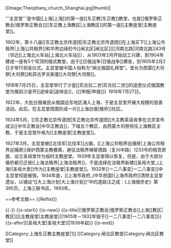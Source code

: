 [[Image:Theophany_church_Shanghai.jpg|thumb]]

'''主显堂'''是中国[[上海|上海]]的第一座[[东正教|东正教]]教堂，也是[[俄罗斯正教会|俄罗斯正教会]][[东正教上海教区|上海教区]]的第一座[[主教座堂|主教座堂]]。

1902年，第十八届[[东正教北京传道团|东正教北京传道团]]在上海买下[[上海公共租界|上海公共租界]]和华界边缘的今[[闸北区|闸北区]][[河南北路|河南北路]]43号（邻近[[上海北火车站|上海北火车站]]），从1903年2月开始动工兴建，到1904年建成一座有5个穹顶的俄式教堂，由于[[日俄战争|日俄战争]]爆发，到1905年2月2日才举行祝圣仪式。主显堂被中国人俗称为“闸北俄国礼拜堂”。堂长为西蒙[[大司祭|大司祭]]和菲古罗夫斯基[[大司祭|大司祭]]。

1918年7月25日，主显堂举行了沙皇[[尼古拉二世|尼古拉二世]]的追思仪式<ref>俄国教堂为俄前沙皇开[[追悼会|追悼会]]，《[[申报|申报]]》1918年7月27日</ref>。 

1922年，大批白俄难民从俄国远东地区涌入上海，于是主显堂开展大规模的慈善活动。此后，在主显堂周围形成一片[[上海白俄|俄侨]]社区。

1924年5月，[[东正教北京传道团|东正教北京传道团]]大主教英诺肯季在北京宣布成立[[中华正教会|中华正教会]]，下辖五个教区，由西蒙大司祭担任上海教区主教，于是主显堂升格为[[主教座堂|主教座堂]]。

1927年3月，主显堂被[[北伐军|北伐军]]占据，[[上海公共租界巡捕房|上海公共租界巡捕房]]保护西蒙主教撤离，避往法租界辣斐德路（复兴中路）1233号的租赁房屋，设立圣母堂作为临时主教座堂。1929年主显堂得以恢复，但是，由于大部分俄侨都已迁居[[上海法租界|上海法租界]]，于是选择在法租界新建[[圣母大堂_(上海)|圣母大堂]]作为[[主教座堂|主教座堂]]。1932年[[一二八事变|一二八事变]]中主显堂彻底被毁。1934年底，[[上海市政府_(中华民国)|上海市政府]]清除主显堂遗址，以铺设“[[大上海计划|大上海计划]]”中的道路<ref>汪之成：《上海俄侨史》第395页，上海三联书店，1993年</ref>。

==参考文献==
{{Reflist}}

{{-}}
{{s-start}}
{{s-new}}
{{s-title|[[俄罗斯正教会|俄罗斯正教会]]上海[[教区|教区]][[主教座堂|主教座堂]]|1905年－1932年毁于[[一二八事变|一二八事变]]}}
{{s-after|[[圣母大堂|圣母大堂]]|1936年起}}
{{s-end}}

[[Category:上海东正教主教座堂|1]]
[[Category:闸北区教堂|Category:闸北区教堂]]